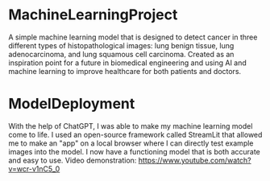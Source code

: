 # MachineLearningProject
A simple machine learning model that is designed to detect cancer in three different types of histopathological images: lung benign tissue, lung adenocarcinoma, and lung squamous cell carcinoma. Created as an inspiration point for a future in biomedical engineering and using AI and machine learning to improve healthcare for both patients and doctors.

# ModelDeployment
With the help of ChatGPT, I was able to make my machine learning model come to life. I used an open-source framework called StreamLit that allowed me to make an "app" on a local browser where I can directly test example images into the model. I now have a functioning model that is both accurate and easy to use. Video demonstration: https://www.youtube.com/watch?v=wcr-v1nC5_0
